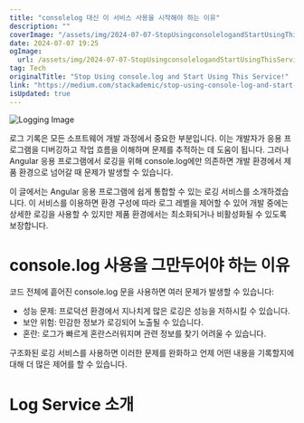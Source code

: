 ```yaml
---
title: "consolelog 대신 이 서비스 사용을 시작해야 하는 이유"
description: ""
coverImage: "/assets/img/2024-07-07-StopUsingconsolelogandStartUsingThisService_0.png"
date: 2024-07-07 19:25
ogImage:
  url: /assets/img/2024-07-07-StopUsingconsolelogandStartUsingThisService_0.png
tag: Tech
originalTitle: "Stop Using console.log and Start Using This Service!"
link: "https://medium.com/stackademic/stop-using-console-log-and-start-using-this-service-0d3eaddfde45"
isUpdated: true
---
```


![Logging Image](/assets/img/2024-07-07-StopUsingconsolelogandStartUsingThisService_0.png)

로그 기록은 모든 소프트웨어 개발 과정에서 중요한 부분입니다. 이는 개발자가 응용 프로그램을 디버깅하고 작업 흐름을 이해하며 문제를 추적하는 데 도움이 됩니다. 그러나 Angular 응용 프로그램에서 로깅을 위해 console.log에만 의존하면 개발 환경에서 제품 환경으로 넘어갈 때 문제가 발생할 수 있습니다.

이 글에서는 Angular 응용 프로그램에 쉽게 통합할 수 있는 로깅 서비스를 소개하겠습니다. 이 서비스를 이용하면 환경 구성에 따라 로그 레벨을 제어할 수 있어 개발 중에는 상세한 로깅을 사용할 수 있지만 제품 환경에서는 최소화되거나 비활성화될 수 있도록 보장합니다.

# console.log 사용을 그만두어야 하는 이유

<!-- seedividend - 사각형 -->

<ins class="adsbygoogle"
     style="display:block"
     data-ad-client="ca-pub-4877378276818686"
     data-ad-slot="1898504329"
     data-ad-format="auto"
     data-full-width-responsive="true"></ins>

<script>
     (adsbygoogle = window.adsbygoogle || []).push({});
</script>

코드 전체에 흩어진 console.log 문을 사용하면 여러 문제가 발생할 수 있습니다:

- 성능 문제: 프로덕션 환경에서 지나치게 많은 로깅은 성능을 저하시킬 수 있습니다.
- 보안 위험: 민감한 정보가 로깅되어 노출될 수 있습니다.
- 혼란: 로그가 빠르게 혼란스러워지며 관련 정보를 찾기 어려울 수 있습니다.

구조화된 로깅 서비스를 사용하면 이러한 문제를 완화하고 언제 어떤 내용을 기록할지에 대해 더 많은 제어를 할 수 있습니다.

# Log Service 소개
